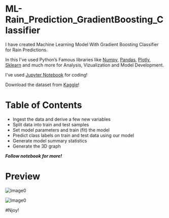 # ML-Rain_Prediction_GradientBoosting_Classifier

I have created Machine Learning Model With Gradient Boosting Classifier for Rain Predictions.

In this I've used Python’s Famous libraries like [Numpy](), [Pandas](), [Plotly](), [Sklearn]() and much more for Analysis, Vizualization and Model Development.

I've used [Jupyter Notebook]() for coding!

Download the dataset from [Kaggle]()!

# Table of Contents

* Ingest the data and derive a few new variables
* Split data into train and test samples
* Set model parameters and train (fit) the model
* Predict class labels on train and test data using our model
* Generate model summary statistics
* Generate the 3D graph

***Follow notebook for more!***

# Preview

![Image0]()

![Image0]()


#Njoy!
